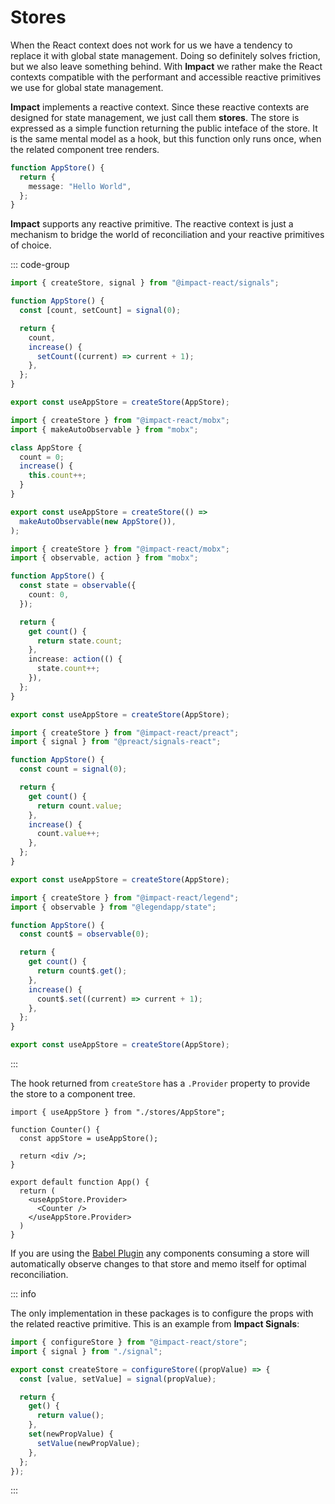 # Stores

When the React context does not work for us we have a tendency to replace it with global state management. Doing so definitely solves friction, but we also leave something behind. With **Impact** we rather make the React contexts compatible with the performant and accessible reactive primitives we use for global state management.

**Impact** implements a reactive context. Since these reactive contexts are designed for state management, we just call them **stores**. The store is expressed as a simple function returning the public inteface of the store. It is the same mental model as a hook, but this function only runs once, when the related component tree renders.

```ts
function AppStore() {
  return {
    message: "Hello World",
  };
}
```

**Impact** supports any reactive primitive. The reactive context is just a mechanism to bridge the world of reconciliation and your reactive primitives of choice.

::: code-group

```ts [Impact Signals]
import { createStore, signal } from "@impact-react/signals";

function AppStore() {
  const [count, setCount] = signal(0);

  return {
    count,
    increase() {
      setCount((current) => current + 1);
    },
  };
}

export const useAppStore = createStore(AppStore);
```

```ts [Mobx (OO)]
import { createStore } from "@impact-react/mobx";
import { makeAutoObservable } from "mobx";

class AppStore {
  count = 0;
  increase() {
    this.count++;
  }
}

export const useAppStore = createStore(() =>
  makeAutoObservable(new AppStore()),
);
```

```ts [Mobx]
import { createStore } from "@impact-react/mobx";
import { observable, action } from "mobx";

function AppStore() {
  const state = observable({
    count: 0,
  });

  return {
    get count() {
      return state.count;
    },
    increase: action(() {
      state.count++;
    }),
  };
}

export const useAppStore = createStore(AppStore);
```

```ts [Preact Signals]
import { createStore } from "@impact-react/preact";
import { signal } from "@preact/signals-react";

function AppStore() {
  const count = signal(0);

  return {
    get count() {
      return count.value;
    },
    increase() {
      count.value++;
    },
  };
}

export const useAppStore = createStore(AppStore);
```

```ts [Legend State]
import { createStore } from "@impact-react/legend";
import { observable } from "@legendapp/state";

function AppStore() {
  const count$ = observable(0);

  return {
    get count() {
      return count$.get();
    },
    increase() {
      count$.set((current) => current + 1);
    },
  };
}

export const useAppStore = createStore(AppStore);
```

:::

The hook returned from `createStore` has a `.Provider` property to provide the store to a component tree.

```tsx
import { useAppStore } from "./stores/AppStore";

function Counter() {
  const appStore = useAppStore();

  return <div />;
}

export default function App() {
  return (
    <useAppStore.Provider>
      <Counter />
    </useAppStore.Provider>
  )
}
```

If you are using the [Babel Plugin](../index#automatic-observation) any components consuming a store will automatically observe changes to that store and memo itself for optimal reconciliation.

::: info

The only implementation in these packages is to configure the props with the related reactive primitive. This is an example from **Impact Signals**:

```ts
import { configureStore } from "@impact-react/store";
import { signal } from "./signal";

export const createStore = configureStore((propValue) => {
  const [value, setValue] = signal(propValue);

  return {
    get() {
      return value();
    },
    set(newPropValue) {
      setValue(newPropValue);
    },
  };
});
```

:::
